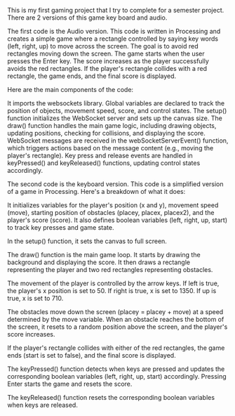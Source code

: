 This is my first gaming project that I try to complete for a semester project. There are 2 versions of this game key board and audio.

The first code is the Audio version. This code is written in Processing and creates a simple game where a rectangle controlled by saying key words (left, right, up) to move across the screen. 
The goal is to avoid red rectangles moving down the screen. The game starts when the user presses the Enter key. The score increases as the player successfully avoids the red rectangles. 
If the player's rectangle collides with a red rectangle, the game ends, and the final score is displayed.

Here are the main components of the code:

It imports the websockets library.
Global variables are declared to track the position of objects, movement speed, score, and control states.
The setup() function initializes the WebSocket server and sets up the canvas size.
The draw() function handles the main game logic, including drawing objects, updating positions, checking for collisions, and displaying the score.
WebSocket messages are received in the webSocketServerEvent() function, which triggers actions based on the message content (e.g., moving the player's rectangle).
Key press and release events are handled in keyPressed() and keyReleased() functions, updating control states accordingly.

The second code is the keyboard version. This code is a simplified version of a game in Processing. Here's a breakdown of what it does:

It initializes variables for the player's position (x and y), movement speed (move), starting position of obstacles (placey, placex, placex2), and the player's score (score). 
It also defines boolean variables (left, right, up, start) to track key presses and game state.

In the setup() function, it sets the canvas to full screen.

The draw() function is the main game loop. It starts by drawing the background and displaying the score. 
It then draws a rectangle representing the player and two red rectangles representing obstacles.

The movement of the player is controlled by the arrow keys. If left is true, the player's x position is set to 50. If right is true, x is set to 1350. If up is true, x is set to 710.

The obstacles move down the screen (placey = placey + move) at a speed determined by the move variable. 
When an obstacle reaches the bottom of the screen, it resets to a random position above the screen, and the player's score increases.

If the player's rectangle collides with either of the red rectangles, the game ends (start is set to false), and the final score is displayed.

The keyPressed() function detects when keys are pressed and updates the corresponding boolean variables (left, right, up, start) accordingly. 
Pressing Enter starts the game and resets the score.

The keyReleased() function resets the corresponding boolean variables when keys are released.

